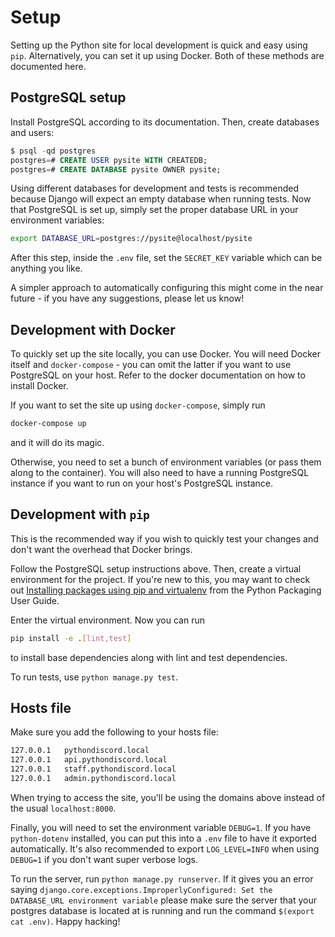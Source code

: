 # Setup

Setting up the Python site for local development
is quick and easy using `pip`.
Alternatively, you can set it up using Docker.
Both of these methods are documented here.

## PostgreSQL setup

Install PostgreSQL according to its documentation.
Then, create databases and users:

```sql
$ psql -qd postgres
postgres=# CREATE USER pysite WITH CREATEDB;
postgres=# CREATE DATABASE pysite OWNER pysite;
```

Using different databases for development
and tests is recommended because Django
will expect an empty database when running tests.
Now that PostgreSQL is set up, simply set the proper database URL
in your environment variables:

```sh
export DATABASE_URL=postgres://pysite@localhost/pysite
```

After this step, inside the `.env` file, set the `SECRET_KEY` variable which can be anything you like.

A simpler approach to automatically configuring this might come in the
near future - if you have any suggestions, please let us know!

## Development with Docker

To quickly set up the site locally, you can use Docker.
You will need Docker itself and `docker-compose` -
you can omit the latter if you want to use PostgreSQL on
your host. Refer to the docker documentation on how to install Docker.

If you want to set the site up using `docker-compose`, simply run

```sh
docker-compose up
```

and it will do its magic.

Otherwise, you need to set a bunch of environment variables (or pass them along to
the container). You will also need to have a running PostgreSQL instance if you want
to run on your host's PostgreSQL instance.

## Development with `pip`

This is the recommended way if you wish to quickly test your changes and don't want
the overhead that Docker brings.

Follow the PostgreSQL setup instructions above. Then, create a virtual environment
for the project. If you're new to this, you may want to check out [Installing packages
using pip and virtualenv](https://packaging.python.org/guides/installing-using-pip-and-virtualenv/)
from the Python Packaging User Guide.

Enter the virtual environment. Now you can run

```sh
pip install -e .[lint,test]
```

to install base dependencies along with lint and test dependencies.

To run tests, use `python manage.py test`.

## Hosts file

Make sure you add the following to your hosts file:

```sh
127.0.0.1   pythondiscord.local
127.0.0.1   api.pythondiscord.local
127.0.0.1   staff.pythondiscord.local
127.0.0.1   admin.pythondiscord.local
```
When trying to access the site, you'll be using the domains above instead of the usual `localhost:8000`.

Finally, you will need to set the environment variable `DEBUG=1`. If you have `python-dotenv` installed, you can put this into a
 `.env` file to have it exported automatically. It's also recommended to
export `LOG_LEVEL=INFO` when using `DEBUG=1` if you don't want super verbose logs.

To run the server, run `python manage.py runserver`. If it gives you an error saying
`django.core.exceptions.ImproperlyConfigured: Set the DATABASE_URL environment variable` please make sure the server that your postgres database is located at is running
and run the command `$(export cat .env)`. Happy hacking!
